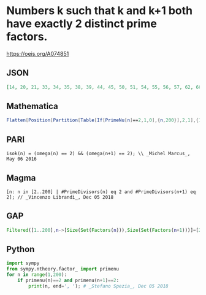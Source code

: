 # Numbers k such that k and k\+1 both have exactly 2 distinct prime factors\.
https://oeis.org/A074851
## JSON
```JSON
[14, 20, 21, 33, 34, 35, 38, 39, 44, 45, 50, 51, 54, 55, 56, 57, 62, 68, 74, 75, 76, 85, 86, 87, 91, 92, 93, 94, 95, 98, 99, 111, 115, 116, 117, 118, 122, 123, 133, 134, 135, 141, 142, 143, 144, 145, 146, 147, 152, 158, 159, 160, 161, 171, 175, 176, 177, 183, 184]
```
## Mathematica
```Mathematica
Flatten[Position[Partition[Table[If[PrimeNu[n]==2,1,0],{n,200}],2,1],{1,1}]] (* _Harvey P. Dale_, Mar 12 2015 *)
```
## PARI
```PARI
isok(n) = (omega(n) == 2) && (omega(n+1) == 2); \\ _Michel Marcus_, May 06 2016
```
## Magma
```Magma
[n: n in [2..200] | #PrimeDivisors(n) eq 2 and #PrimeDivisors(n+1) eq 2]; // _Vincenzo Librandi_, Dec 05 2018
```
## GAP
```GAP
Filtered([1..200],n->[Size(Set(Factors(n))),Size(Set(Factors(n+1)))]=[2,2]); # _Muniru A Asiru_, Dec 05 2018
```
## Python
```Python
import sympy
from sympy.ntheory.factor_ import primenu
for n in range(1,200):
    if primenu(n)==2 and primenu(n+1)==2:
        print(n, end=', '); # _Stefano Spezia_, Dec 05 2018
```
